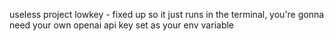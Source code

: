 useless project lowkey - fixed up so it just runs in the terminal, you're gonna need your own openai api key set as your env variable
